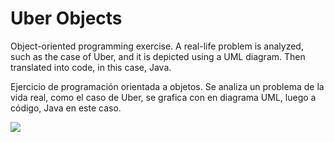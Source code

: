 # Uber Objects

Object-oriented programming exercise. A real-life problem is analyzed, such as the case of Uber, and it is depicted using a UML diagram. Then translated into code, in this case, Java.

Ejercicio de programación orientada a objetos. Se analiza un problema de la vida real, como el caso de Uber, se grafica con en diagrama UML, luego a código, Java en este caso.

![](https://i.imgur.com/pgqoPTm.png)
